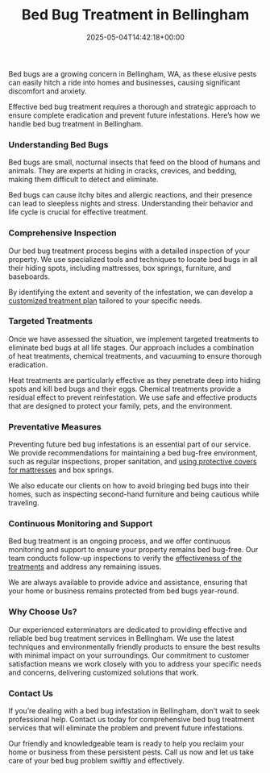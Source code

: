 ﻿---
layout: post
title: Bed Bug Treatment in Bellingham
date: '2025-05-04T14:42:18+00:00'
categories:
- Bed Bugs
- Bellingham
- Guide
tags: []
slug: /bed-bug-treatment-in-bellingham/
lastmod: 2025-05-07T12:21:23+03:00
---

Bed bugs are a growing concern in Bellingham, WA, as these elusive pests can easily hitch a ride into homes and businesses, causing significant discomfort and anxiety.

Effective bed bug treatment requires a thorough and strategic approach to ensure complete eradication and prevent future infestations. Here’s how we handle bed bug treatment in Bellingham.
### Understanding Bed Bugs
Bed bugs are small, nocturnal insects that feed on the blood of humans and animals. They are experts at hiding in cracks, crevices, and bedding, making them difficult to detect and eliminate.

Bed bugs can cause itchy bites and allergic reactions, and their presence can lead to sleepless nights and stress. Understanding their behavior and life cycle is crucial for effective treatment.
### Comprehensive Inspection
Our bed bug treatment process begins with a detailed inspection of your property. We use specialized tools and techniques to locate bed bugs in all their hiding spots, including mattresses, box springs, furniture, and baseboards.

By identifying the extent and severity of the infestation, we can develop a
[customized treatment plan](https://pestpolicy.com/how-to-get-rid-of-bed-bugs-fast/)
tailored to your specific needs.
### Targeted Treatments
Once we have assessed the situation, we implement targeted treatments to eliminate bed bugs at all life stages. Our approach includes a combination of heat treatments, chemical treatments, and vacuuming to ensure thorough eradication.

Heat treatments are particularly effective as they penetrate deep into hiding spots and kill bed bugs and their eggs. Chemical treatments provide a residual effect to prevent reinfestation. We use safe and effective products that are designed to protect your family, pets, and the environment.
### Preventative Measures
Preventing future bed bug infestations is an essential part of our service. We provide recommendations for maintaining a bed bug-free environment, such as regular inspections, proper sanitation, and
[using protective covers for mattresses](https://pestpolicy.com/best-bed-bug-mattress-encasements/)
and box springs.

We also educate our clients on how to avoid bringing bed bugs into their homes, such as inspecting second-hand furniture and being cautious while traveling.
### Continuous Monitoring and Support
Bed bug treatment is an ongoing process, and we offer continuous monitoring and support to ensure your property remains bed bug-free. Our team conducts follow-up inspections to verify the
[effectiveness of the treatments](https://www.epa.gov/bedbugs/do-it-yourself-bed-bug-control)
and address any remaining issues.

We are always available to provide advice and assistance, ensuring that your home or business remains protected from bed bugs year-round.
### Why Choose Us?
Our experienced exterminators are dedicated to providing effective and reliable bed bug treatment services in Bellingham. We use the latest techniques and environmentally friendly products to ensure the best results with minimal impact on your surroundings. Our commitment to customer satisfaction means we work closely with you to address your specific needs and concerns, delivering customized solutions that work.
### Contact Us
If you’re dealing with a bed bug infestation in Bellingham, don’t wait to seek professional help. Contact us today for comprehensive bed bug treatment services that will eliminate the problem and prevent future infestations.

Our friendly and knowledgeable team is ready to help you reclaim your home or business from these persistent pests. Call us now and let us take care of your bed bug problem swiftly and effectively.